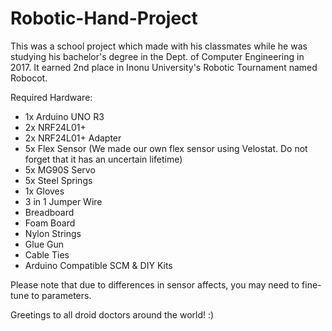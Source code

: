 # Robotic-Hand-Project

This was a school project which made with his classmates while he was studying his bachelor's degree in the Dept. of Computer Engineering in 2017. It earned 2nd place in Inonu University's Robotic Tournament named Robocot. 


Required Hardware:

* 1x Arduino UNO R3
* 2x NRF24L01+
* 2x NRF24L01+ Adapter 
* 5x Flex Sensor (We made our own flex sensor using Velostat. Do not forget that it has an uncertain lifetime)
* 5x MG90S Servo
* 5x Steel Springs
* 1x Gloves
* 3 in 1 Jumper Wire
* Breadboard
* Foam Board
* Nylon Strings
* Glue Gun
* Cable Ties
* Arduino Compatible SCM & DIY Kits


Please note that due to differences in sensor affects, you may need to fine-tune to parameters.

Greetings to all droid doctors around the world! :)

